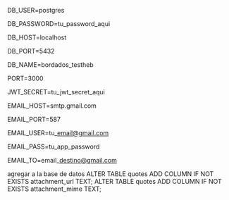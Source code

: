 DB\_USER=postgres

DB\_PASSWORD=tu\_password\_aqui

DB\_HOST=localhost

DB\_PORT=5432

DB\_NAME=bordados\_testheb

PORT=3000

JWT\_SECRET=tu\_jwt\_secret\_aqui

EMAIL\_HOST=smtp.gmail.com

EMAIL\_PORT=587

EMAIL\_USER=tu\_email@gmail.com

EMAIL\_PASS=tu\_app\_password

EMAIL\_TO=email\_destino@gmail.com




agregar a la base de datos
ALTER TABLE quotes ADD COLUMN IF NOT EXISTS attachment_url  TEXT;
ALTER TABLE quotes ADD COLUMN IF NOT EXISTS attachment_mime TEXT;

